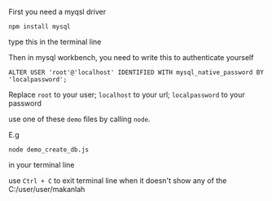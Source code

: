 First you need a myqsl driver

```angular2html
npm install mysql
```
type this in the terminal line

Then in mysql workbench, you need to write this to authenticate yourself
```angular2html
ALTER USER 'root'@'localhost' IDENTIFIED WITH mysql_native_password BY 'localpassword';
```
Replace `root` to your user; `localhost` to your url; `localpassword` to your password  

use one of these `demo` files by calling `node`.

E.g

```
node demo_create_db.js
```
in your terminal line

use `Ctrl + C` to exit terminal line when it doesn't show any of the C:/user/user/makanlah

